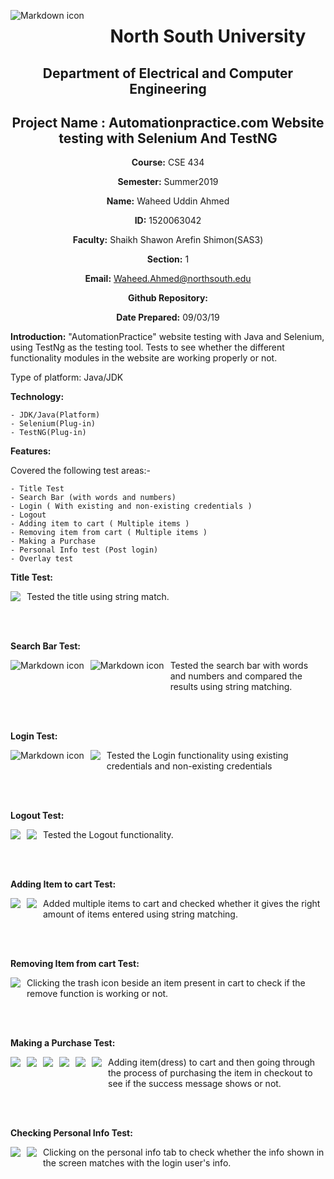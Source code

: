 <img src="images/Home Page.png" style="float: left; margin-right: 10px; margin-bottom:20px;"
     alt="Markdown  icon"
     style="float: left; margin-right: 10px;" />



<div align="center">


# North South University </h5>
##  Department of Electrical and Computer Engineering </h3>

## Project Name : Automationpractice.com Website testing with Selenium And TestNG

**Course:** CSE 434

**Semester:** Summer2019

**Name:** Waheed Uddin Ahmed

**ID:** 1520063042

**Faculty:** Shaikh Shawon Arefin Shimon(SAS3)

**Section:** 1

**Email:** Waheed.Ahmed@northsouth.edu

**Github Repository:** [](https://github.com/dmc4719/CSE-434)

**Date Prepared:** 09/03/19
</div>



**Introduction:**
"AutomationPractice" website testing with Java and Selenium, using TestNg as the testing tool. Tests to see whether the different functionality modules in the website are working properly or not.


Type of platform: Java/JDK


**Technology:**

    - JDK/Java(Platform)
    - Selenium(Plug-in)
    - TestNG(Plug-in)

**Features:**

Covered the following test areas:-

    - Title Test
    - Search Bar (with words and numbers)
    - Login ( With existing and non-existing credentials )
    - Logout
    - Adding item to cart ( Multiple items )
    - Removing item from cart ( Multiple items )
    - Making a Purchase 
    - Personal Info test (Post login)
    - Overlay test

**Title Test:**

<p align="center">
<img src="images/Title.PNG" style="float: left; margin-right: 10px; margin-bottom:20px;">
</p>

Tested the title using string match.

</br>
</br>

**Search Bar Test:**

<img src="images/Search Bar-1.PNG" style="float: left; margin-right: 10px; margin-bottom:20px;" alt="Markdown icon"
     style="float: left; margin-right: 10px;" />

<img src="images/Search Bar-2.PNG" style="float: left; margin-right: 10px; margin-bottom:20px;" alt="Markdown icon"
     style="float: left; margin-right: 10px;" />


Tested the search bar with words and numbers and compared the results using string matching.

</br>
</br>


**Login Test:**

<img src="images/Login-1.PNG" style="float: left; margin-right: 10px; margin-bottom:20px;"
     alt="Markdown  icon"
     style="float: left; margin-right: 10px; margin-bottom:20px;" /> 

<p align="center">
<img src="images/Login-2.PNG" style="float: left; margin-right: 10px; margin-bottom:20px;">
</p>

Tested the Login functionality using existing credentials and non-existing credentials

</br>
</br>

**Logout Test:**

<p align="center">
<img src="images/Logout-1.PNG" style="float: left; margin-right: 10px; margin-bottom:20px;">
</p>

<p align="center">
<img src="images/Logout-2.PNG" style="float: left; margin-right: 10px; margin-bottom:20px;">
</p>

Tested the Logout functionality.

</br>
</br>

**Adding Item to cart Test:**

<p align="center">
<img src="images/Adding item to cart-1.PNG" style="float: left; margin-right: 10px; margin-bottom:20px;">
</p>

<p align="center">
<img src="images/Adding item to cart-2.PNG" style="float: left; margin-right: 10px; margin-bottom:20px;">
</p>

Added multiple items to cart and checked whether it gives the right amount of items entered using string matching.

</br>
</br>

**Removing Item from cart Test:**

<p align="center">
<img src="images/Removing Item from cart.PNG" style="float: left; margin-right: 10px; margin-bottom:20px;">
</p>

Clicking the trash icon beside an item present in cart to check if the remove function is working or not.

</br>
</br>

**Making a Purchase Test:**
<p align="center">
<img src="images/Making a Purchase-1.PNG" style="float: left; margin-right: 10px; margin-bottom:20px;">
</p>

<p align="center">
<img src="images/Making a Purchase-2.PNG" style="float: left; margin-right: 10px; margin-bottom:20px;">
</p>

<p align="center">
<img src="images/Making a Purchase-3.PNG" style="float: left; margin-right: 10px; margin-bottom:20px;">
</p>

<p align="center">
<img src="images/Making a Purchase-4.PNG" style="float: left; margin-right: 10px; margin-bottom:20px;">
</p>

<p align="center">
<img src="images/Making a Purchase-5.PNG" style="float: left; margin-right: 10px; margin-bottom:20px;">
</p>

<p align="center">
<img src="images/Making a Purchase-6.PNG" style="float: left; margin-right: 10px; margin-bottom:20px;">
</p>

Adding item(dress) to cart and then going through the process of purchasing the item in checkout to see if the success message shows or not.

</br>
</br>

**Checking Personal Info Test:**
<p align="center">
<img src="images/Personal Info.PNG" style="float: left; margin-right: 10px; margin-bottom:20px;">
</p>

<p align="center">
<img src="images/Personal Info-2.PNG" style="float: left; margin-right: 10px; margin-bottom:20px;">
</p>

Clicking on the personal info tab to check whether the info shown in the screen matches with the login user's info.